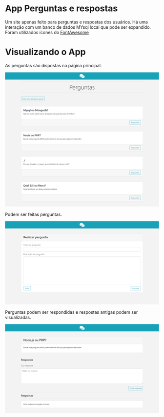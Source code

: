 # App Perguntas e respostas

Um site apenas feito para perguntas e respostas dos usuários. Há uma interação com um banco de dados MYsql local que pode ser expandido. Foram utilizados ícones do [FontAwesome](https://fontawesome.com/start) 

# Visualizando o App

As perguntas são dispostas na página principal.

![Página inicial](/public/img/pag_inicial.png)

Podem ser feitas perguntas.

![Página inicial](/public/img/pag_perguntar.png)

Perguntas podem ser respondidas e respostas antigas podem ser visualizadas.

![Página inicial](/public/img/pag_respostas.png)

